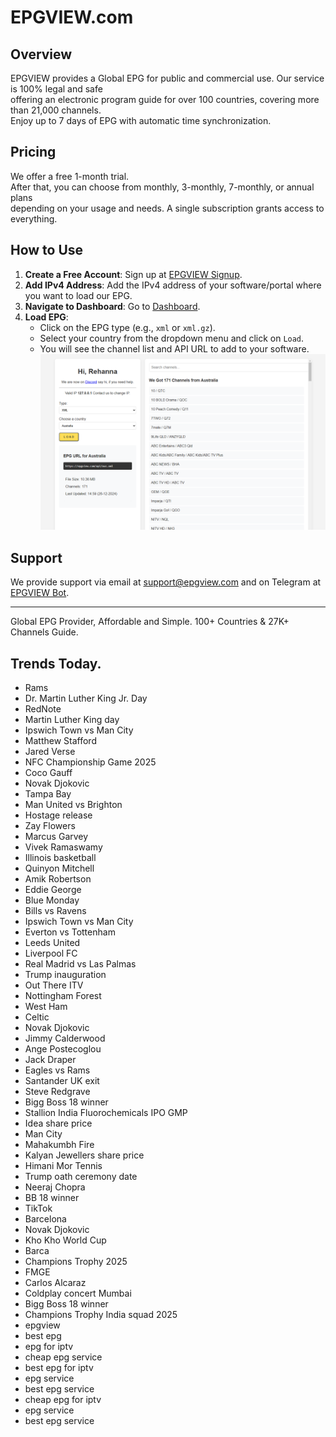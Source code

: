 # EPGVIEW.com



## Overview
EPGVIEW provides a Global EPG for public and commercial use. Our service is 100% legal and safe\
offering an electronic program guide for over 100 countries, covering more than 21,000 channels.\
Enjoy up to 7 days of EPG with automatic time synchronization.

## Pricing
We offer a free 1-month trial. \
After that, you can choose from monthly, 3-monthly, 7-monthly, or annual plans \
depending on your usage and needs. A single subscription grants access to everything.

## How to Use
1. **Create a Free Account**: Sign up at [EPGVIEW Signup](https://epgview.com/signup.php).
2. **Add IPv4 Address**: Add the IPv4 address of your software/portal where you want to load our EPG.
3. **Navigate to Dashboard**: Go to [Dashboard](https://epgview.com/dashboard.php).
4. **Load EPG**:
   - Click on the EPG type (e.g., `xml` or `xml.gz`).
   - Select your country from the dropdown menu and click on `Load`.
   - You will see the channel list and API URL to add to your software.
![EPGVIEW](img/dashboard.png)
## Support
We provide support via email at [support@epgview.com](mailto:support@epgview.com) and on Telegram at [EPGVIEW Bot](https://t.me/epgview_bot).

---

Global EPG Provider, Affordable and Simple. 100+ Countries & 27K+ Channels Guide.

## Trends Today.

- Rams
- Dr. Martin Luther King Jr. Day
- RedNote
- Martin Luther King day
- Ipswich Town vs Man City
- Matthew Stafford
- Jared Verse
- NFC Championship Game 2025
- Coco Gauff
- Novak Djokovic
- Tampa Bay
- Man United vs Brighton
- Hostage release
- Zay Flowers
- Marcus Garvey
- Vivek Ramaswamy
- Illinois basketball
- Quinyon Mitchell
- Amik Robertson
- Eddie George
- Blue Monday
- Bills vs Ravens
- Ipswich Town vs Man City
- Everton vs Tottenham
- Leeds United
- Liverpool FC
- Real Madrid vs Las Palmas
- Trump inauguration
- Out There ITV
- Nottingham Forest
- West Ham
- Celtic
- Novak Djokovic
- Jimmy Calderwood
- Ange Postecoglou
- Jack Draper
- Eagles vs Rams
- Santander UK exit
- Steve Redgrave
- Bigg Boss 18 winner
- Stallion India Fluorochemicals IPO GMP
- Idea share price
- Man City
- Mahakumbh Fire
- Kalyan Jewellers share price
- Himani Mor Tennis
- Trump oath ceremony date
- Neeraj Chopra
- BB 18 winner
- TikTok
- Barcelona
- Novak Djokovic
- Kho Kho World Cup
- Barca
- Champions Trophy 2025
- FMGE
- Carlos Alcaraz
- Coldplay concert Mumbai
- Bigg Boss 18 winner
- Champions Trophy India squad 2025
- epgview
- best epg
- epg for iptv
- cheap epg service
- best epg for iptv
- epg service
- best epg service
- cheap epg for iptv
- epg service
- best epg service
